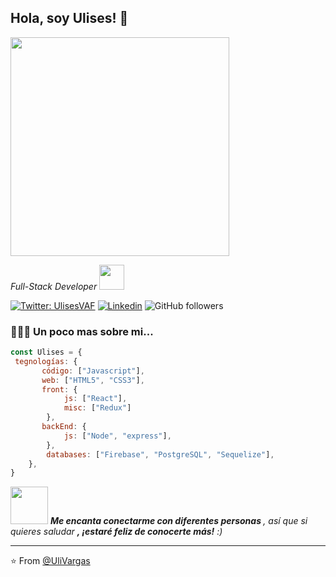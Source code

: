 <h2> Hola, soy Ulises! 👋</h2>
<img src="https://media.giphy.com/media/M9kgjEsLG6LMbYC9dl/source.gif" width="350">
<p><em>Full-Stack Developer <img src="https://media.giphy.com/media/WUlplcMpOCEmTGBtBW/giphy.gif" width="40"></em></p>


[![Twitter: UlisesVAF](https://img.shields.io/twitter/follow/UlisesVAF?style=social)](https://twitter.com/UlisesVAF)
[![Linkedin](https://img.shields.io/badge/-LinkedIn-blue?style=flat&logo=Linkedin&logoColor=white)](https://www.linkedin.com/in/ulisesvaf)
![GitHub followers](https://img.shields.io/github/followers/UliVargas?tab=followers?logo=Followers&style=social)


### 👨🏽‍💻 Un poco mas sobre mi... 

```javascript
const Ulises = {
 tegnologías: {
       código: ["Javascript"],
       web: ["HTML5", "CSS3"],
       front: {
            js: ["React"],
            misc: ["Redux"]
        },
       backEnd: {
            js: ["Node", "express"],
        },
        databases: ["Firebase", "PostgreSQL", "Sequelize"],
    },
}
```

<img src="https://media.giphy.com/media/LnQjpWaON8nhr21vNW/giphy.gif" width="60"> <em><b>Me encanta conectarme con diferentes personas </b>, así que si quieres saludar <b>, ¡estaré feliz de conocerte más!</b> :)</em>

---

⭐️ From [@UliVargas](https://github.com/UliVargas)
